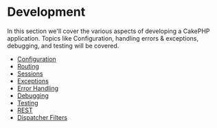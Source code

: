 # Development

In this section we'll cover the various aspects of developing a CakePHP
application. Topics like Configuration, handling errors & exceptions,
debugging, and testing will be covered.

- [Configuration](development/configuration.md)
- [Routing](development/routing.md)
- [Sessions](development/sessions.md)
- [Exceptions](development/exceptions.md)
- [Error Handling](development/errors.md)
- [Debugging](development/debugging.md)
- [Testing](development/testing.md)
- [REST](development/rest.md)
- [Dispatcher Filters](development/dispatch-filters.md)
